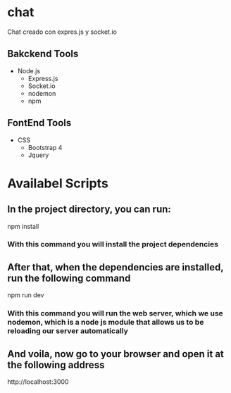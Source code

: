 # chat
Chat creado con expres.js y socket.io

## Bakckend Tools

* Node.js
   * Express.js
   * Socket.io
   * nodemon
   * npm
   
## FontEnd Tools

* CSS
  * Bootstrap 4
  * Jquery
  
# Availabel Scripts

## In the project directory, you can run:

npm install

### With this command you will install the project dependencies

## After that, when the dependencies are installed, run the following command

npm run dev

### With this command you will run the web server, which we use nodemon, which is a node js module that allows us to be reloading our server automatically

## And voila, now go to your browser and open it at the following address

http://localhost:3000
